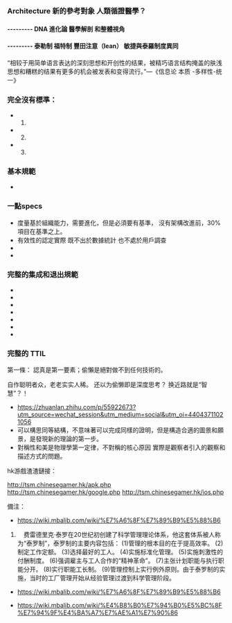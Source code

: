 ### Architecture 新的參考對象 人類循證醫學？
####  ---------    DNA 進化論 醫學解剖 和整體視角
####  --------- 泰勒制  福特制 豐田注意（lean） 敏捷與泰羅制度異同 

“相较于用简单语言表达的深刻思想和开创性的结果，被精巧语言结构掩盖的肤浅思想和糟糕的结果有更多的机会被发表和变得流行。”—《信息论 本质 -多样性-统一》

### 完全沒有標準：
   +  1. 
   +  2. 
   +  3. 

### 基本規範

 +  
 
###  一點specs
  +  度量基於組織能力，需要進化，但是必須要有基準， 沒有架構改進前，30%項目在基準之上。
  +  有效性的認定實際 既不出於數據統計 也不處於用戶調查
  +  
  + 
  

### 完整的集成和退出規範
 + 
 +  
 +  
 +  
 + 
 + 
 + 
 
 
    
 ### 完整的 TTIL




  第一條： 認真是第一要素；偷懶是絕對做不到任何技術的。
  
  自作聪明者众，老老实实人稀。 还以为偷懒即是深度思考？ 换近路就是“智慧”？！

+ https://zhuanlan.zhihu.com/p/55922673?utm_source=wechat_session&utm_medium=social&utm_oi=44043711021056
+ 可以構思同等結構，不意味著可以完成同樣的證明，但是構造合適的圖景和願景，是發現新的理論的第一步。
+ 對稱性和美是物理學第一定律，不對稱的核心原因 實際是觀察者引入的觀察和描述方式的問題。

hk游戲渣渣鏈接：

http://tsm.chinesegamer.hk/apk.php
http://tsm.chinesegamer.hk/google.php
http://tsm.chinesegamer.hk/ios.php

備注：

 + https://wiki.mbalib.com/wiki/%E7%A6%8F%E7%89%B9%E5%88%B6
1. 　费雷德里克·泰罗在20世纪初创建了科学管理理论体系，他这套体系被人称为“泰罗制”，泰罗制的主要内容包括：
   (1)管理的根本目的在于提高效率。
   (2)制定工作定额。
   (3)选择最好的工人。
   (4)实施标准化管理。
   (5)实施刺激性的付酬制度。
   (6)强调雇主与工人合作的“精神革命”。
   (7)主张计划职能与执行职能分开。
   (8)实行职能工长制。
   (9)管理控制上实行例外原则。由于泰罗制的实施，当时的工厂管理开始从经验管理过渡到科学管理阶段。
   
 + https://wiki.mbalib.com/wiki/%E7%A6%8F%E7%89%B9%E5%88%B6
 
 + https://wiki.mbalib.com/wiki/%E4%B8%B0%E7%94%B0%E5%BC%8F%E7%94%9F%E4%BA%A7%E7%AE%A1%E7%90%86  